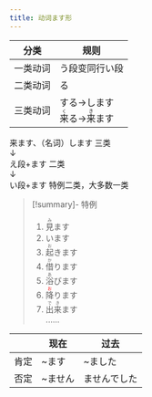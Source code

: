 ```yaml
---
title: 动词ます形  
---
```


|分类|规则|
|-|-|
|一类动词|う段变同行い段|
|二类动词|る|
|三类动词|する->します<br><ruby>来<rt>く</rt>る</ruby>-><ruby>来<rt>き</rt>ます</ruby>  |

来ます、（<n>名词</n>）します 三类  
    ↓  
え段+ます 二类  
    ↓  
い段+ます 特例二类，大多数一类  

> [!summary]- 特例
> 1. <ruby>見<rt>み</rt>ます</ruby>
> 2. います
> 3. <ruby>起<rt>お</rt>きます</ruby>
> 4. <ruby>借<rt>か</rt>ります</ruby>  
> 5. <ruby>浴<rt>あ</rt>びます</ruby>
> 6. <ruby>降<rt><font color="red">お</font></rt>ります</ruby>
> 7. <ruby>出<rt>で</rt>来<rt>き</rt>ます</ruby>  
>     ......

| |现在|过去|
|-|-|-|
|肯定|~ます|~ました|
|否定|~ません|ませんでした|
